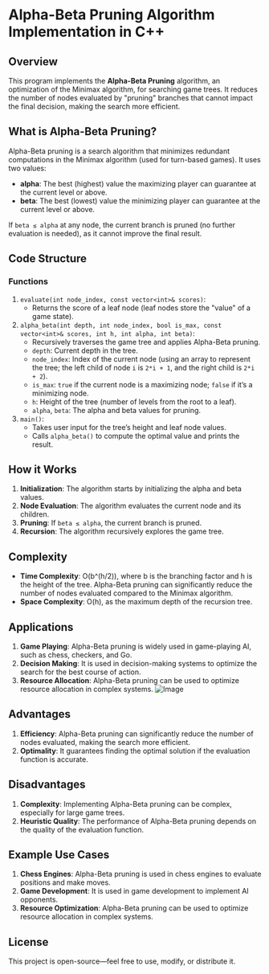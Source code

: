 # Alpha-Beta Pruning Algorithm Implementation in C++

## Overview

This program implements the **Alpha-Beta Pruning** algorithm, an optimization of the Minimax algorithm, for searching game trees. It reduces the number of nodes evaluated by "pruning" branches that cannot impact the final decision, making the search more efficient.

## What is Alpha-Beta Pruning?

Alpha-Beta pruning is a search algorithm that minimizes redundant computations in the Minimax algorithm (used for turn-based games). It uses two values:

*   **alpha**: The best (highest) value the maximizing player can guarantee at the current level or above.
*   **beta**: The best (lowest) value the minimizing player can guarantee at the current level or above.

If `beta ≤ alpha` at any node, the current branch is pruned (no further evaluation is needed), as it cannot improve the final result.

## Code Structure

### Functions

1.  `evaluate(int node_index, const vector<int>& scores)`:
    *   Returns the score of a leaf node (leaf nodes store the "value" of a game state).
2.  `alpha_beta(int depth, int node_index, bool is_max, const vector<int>& scores, int h, int alpha, int beta)`:
    *   Recursively traverses the game tree and applies Alpha-Beta pruning.
    *   `depth`: Current depth in the tree.
    *   `node_index`: Index of the current node (using an array to represent the tree; the left child of node `i` is `2*i + 1`, and the right child is `2*i + 2`).
    *   `is_max`: `true` if the current node is a maximizing node; `false` if it’s a minimizing node.
    *   `h`: Height of the tree (number of levels from the root to a leaf).
    *   `alpha`, `beta`: The alpha and beta values for pruning.
3.  `main()`:
    *   Takes user input for the tree’s height and leaf node values.
    *   Calls `alpha_beta()` to compute the optimal value and prints the result.

## How it Works

1.  **Initialization**: The algorithm starts by initializing the alpha and beta values.
2.  **Node Evaluation**: The algorithm evaluates the current node and its children.
3.  **Pruning**: If `beta ≤ alpha`, the current branch is pruned.
4.  **Recursion**: The algorithm recursively explores the game tree.

## Complexity

*   **Time Complexity**: O(b^(h/2)), where b is the branching factor and h is the height of the tree. Alpha-Beta pruning can significantly reduce the number of nodes evaluated compared to the Minimax algorithm.
*   **Space Complexity**: O(h), as the maximum depth of the recursion tree.

## Applications

1.  **Game Playing**: Alpha-Beta pruning is widely used in game-playing AI, such as chess, checkers, and Go.
2.  **Decision Making**: It is used in decision-making systems to optimize the search for the best course of action.
3.  **Resource Allocation**: Alpha-Beta pruning can be used to optimize resource allocation in complex systems.
![Image](https://github.com/user-attachments/assets/d952fd79-6c9e-4393-9cb7-59b6db764c37)

## Advantages

1.  **Efficiency**: Alpha-Beta pruning can significantly reduce the number of nodes evaluated, making the search more efficient.
2.  **Optimality**: It guarantees finding the optimal solution if the evaluation function is accurate.

## Disadvantages

1.  **Complexity**: Implementing Alpha-Beta pruning can be complex, especially for large game trees.
2.  **Heuristic Quality**: The performance of Alpha-Beta pruning depends on the quality of the evaluation function.

## Example Use Cases

1.  **Chess Engines**: Alpha-Beta pruning is used in chess engines to evaluate positions and make moves.
2.  **Game Development**: It is used in game development to implement AI opponents.
3.  **Resource Optimization**: Alpha-Beta pruning can be used to optimize resource allocation in complex systems.

## License

This project is open-source—feel free to use, modify, or distribute it.

